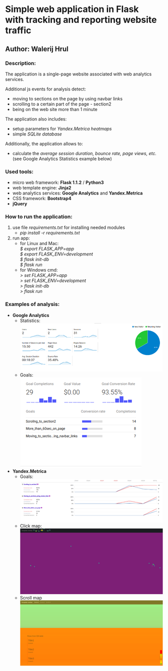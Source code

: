 # Simple web application in Flask <br> with tracking and reporting website traffic
## Author: Walerij Hrul

### Description:
The application is a single-page website associated with web analytics services.

Additional js events for analysis detect:
- moving to sections on the page by using navbar links
- scrolling to a certain part of the page - section2
- being on the web site more than 1 minute

The application also includes: 
- setup parameters for *Yandex.Metrica heatmaps*
- simple *SQLite database*

Additionally, the application allows to:
- calculate the *average session duration, bounce rate, page views, etc.* (see Google Analytics Statistics example below)

### Used tools:
- micro web framework: **Flask 1.1.2** / **Python3**  
- web template engine: **Jinja2**
- web analytics services: **Google Analytics** and **Yandex.Metrica**
- CSS framework: **Bootstrap4**
- **jQuery**

### How to run the application:
1. use file *requirements.txt* for installing needed modules
   - *pip install -r requirements.txt*
2. run app:
   - for Linux and Mac:<br>
    *$ export FLASK_APP=app*<br>
    *$ export FLASK_ENV=development*<br>
    *$ flask init-db*<br>
    *$ flask run*<br>
   - for Windows cmd:<br>
    *> set FLASK_APP=app*<br>
    *> set FLASK_ENV=development*<br>
    *> flask init-db*<br>
    *> flask run*<br>

### Examples of analysis:
* **Google Analytics**<br>
    - Statistics:<br>
![analysis1](results/statisticsG.png)<br>
    - Goals:<br>
![analysis2](results/goalsG.png)<br>
* **Yandex.Metrica**<br>
    - Goals:<br>
![analysis3](results/goalsY.png)<br>
    - Click map:<br>
![analysis4](results/heatmap1.png)<br>
    - Scroll map<br>
![analysis5](results/heatmap2.png)<br>